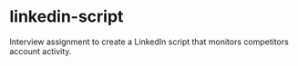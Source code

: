 # linkedin-script
Interview assignment to create a LinkedIn script that monitors competitors account activity.
